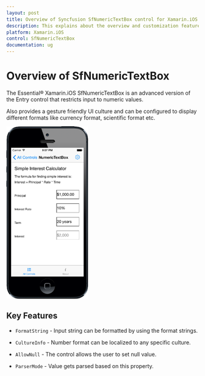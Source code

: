 ```yaml
---
layout: post
title: Overview of Syncfusion SfNumericTextBox control for Xamarin.iOS
description: This explains about the overview and customization features available in SfNumericTextBox control in Xamarin.iOS platform.
platform: Xamarin.iOS
control: SfNumericTextBox
documentation: ug
---
```


# Overview of SfNumericTextBox

The Essential® Xamarin.iOS SfNumericTextBox is an advanced version of the Entry control that restricts input to numeric values.

Also provides a gesture friendly UI culture and can be configured to display different formats like currency format, scientific format etc.

![Overview](images/Overview.png)

## Key Features

* `FormatString` - Input string can be formatted by using the format strings.

* `CultureInfo` - Number format can be localized to any specific culture.

* `AllowNull` - The control allows the user to set null value.

* `ParserMode` - Value gets parsed based on this property.





